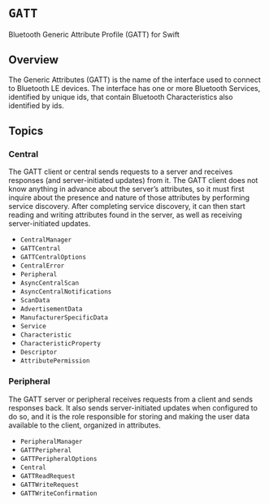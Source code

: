 # ``GATT``

Bluetooth Generic Attribute Profile (GATT) for Swift

## Overview

The Generic Attributes (GATT) is the name of the interface used to connect to Bluetooth LE devices. The interface has one or more Bluetooth Services, identified by unique ids, that contain Bluetooth Characteristics also identified by ids.

## Topics

### Central

The GATT client or central sends requests to a server and receives responses (and server-initiated updates) from it. The GATT client does not know anything in advance about the server’s attributes, so it must first inquire about the presence and nature of those attributes by performing service discovery. After completing service discovery, it can then start reading and writing attributes found in the server, as well as receiving server-initiated updates.

- ``CentralManager``
- ``GATTCentral``
- ``GATTCentralOptions``
- ``CentralError``
- ``Peripheral``
- ``AsyncCentralScan``
- ``AsyncCentralNotifications``
- ``ScanData``
- ``AdvertisementData``
- ``ManufacturerSpecificData``
- ``Service``
- ``Characteristic``
- ``CharacteristicProperty``
- ``Descriptor``
- ``AttributePermission``

### Peripheral

The GATT server or peripheral receives requests from a client and sends responses back. It also sends server-initiated updates when configured to do so, and it is the role responsible for storing and making the user data available to the client, organized in attributes.

- ``PeripheralManager``
- ``GATTPeripheral``
- ``GATTPeripheralOptions``
- ``Central``
- ``GATTReadRequest``
- ``GATTWriteRequest``
- ``GATTWriteConfirmation``
